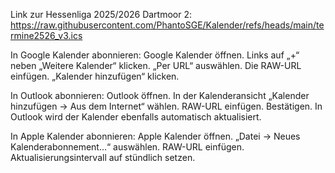 Link zur Hessenliga 2025/2026 Dartmoor 2: https://raw.githubusercontent.com/PhantoSGE/Kalender/refs/heads/main/termine2526_v3.ics

In Google Kalender abonnieren:
Google Kalender öffnen.
Links auf „+“ neben „Weitere Kalender“ klicken.
„Per URL“ auswählen.
Die RAW-URL einfügen.
„Kalender hinzufügen“ klicken.

In Outlook abonnieren:
Outlook öffnen.
In der Kalenderansicht „Kalender hinzufügen → Aus dem Internet“ wählen.
RAW-URL einfügen.
Bestätigen.
In Outlook wird der Kalender ebenfalls automatisch aktualisiert.

In Apple Kalender abonnieren:
Apple Kalender öffnen.
„Datei → Neues Kalenderabonnement…“ auswählen.
RAW-URL einfügen.
Aktualisierungsintervall auf stündlich setzen.
